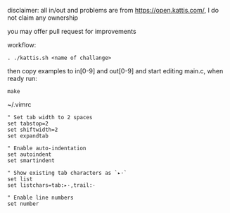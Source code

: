 disclaimer: all in/out and problems are from https://open.kattis.com/, I do not claim any ownership

you may offer pull request for improvements

workflow:
```
. ./kattis.sh <name of challange>
```
then copy examples to in[0-9] and out[0-9] and start editing main.c, when ready run:
```
make
```


~/.vimrc
```
" Set tab width to 2 spaces
set tabstop=2
set shiftwidth=2
set expandtab

" Enable auto-indentation
set autoindent
set smartindent

" Show existing tab characters as `▸·`
set list
set listchars=tab:▸·,trail:·

" Enable line numbers
set number
```
